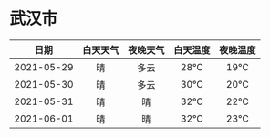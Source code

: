 # 武汉市
|日期|白天天气|夜晚天气|白天温度|夜晚温度|
|:--:|:--:|:--:|:--:|:--:|
|2021-05-29|晴|多云|28℃|19℃|
|2021-05-30|晴|多云|30℃|20℃|
|2021-05-31|晴|晴|32℃|22℃|
|2021-06-01|晴|晴|32℃|23℃|
